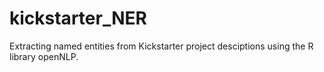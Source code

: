 # kickstarter_NER
Extracting named entities from Kickstarter project desciptions using the R library openNLP.
